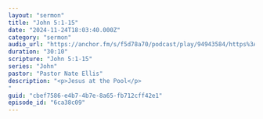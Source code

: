 ```yaml
---
layout: "sermon"
title: "John 5:1-15"
date: "2024-11-24T18:03:40.000Z"
category: "sermon"
audio_url: "https://anchor.fm/s/f5d78a70/podcast/play/94943584/https%3A%2F%2Fd3ctxlq1ktw2nl.cloudfront.net%2Fstaging%2F2024-10-25%2F390456055-44100-2-20278718ee409.m4a"
duration: "30:10"
scripture: "John 5:1-15"
series: "John"
pastor: "Pastor Nate Ellis"
description: "<p>Jesus at the Pool</p>
"
guid: "cbef7586-e4b7-4b7e-8a65-fb712cff42e1"
episode_id: "6ca38c09"
---
```


